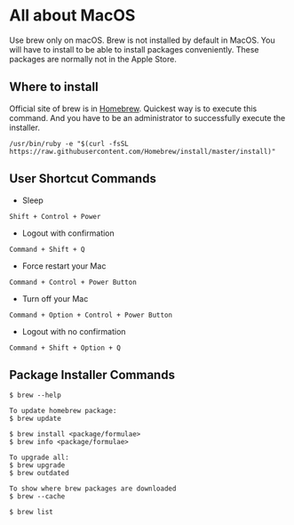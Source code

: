 # All about MacOS
Use brew only on macOS. Brew is not installed by default in MacOS. You will have to install to be able to install packages conveniently. These packages are normally not in the Apple Store.

## Where to install
Official site of brew is in [Homebrew](https://brew.sh/). Quickest way is to execute this command. And you have to be an administrator to successfully execute the installer.

```
/usr/bin/ruby -e "$(curl -fsSL https://raw.githubusercontent.com/Homebrew/install/master/install)"
```

## User Shortcut Commands

* Sleep
```
Shift + Control + Power
```
* Logout with confirmation
```
Command + Shift + Q
```
* Force restart your Mac
```
Command + Control + Power Button
```
* Turn off your Mac
```
Command + Option + Control + Power Button
```
* Logout with no confirmation
```
Command + Shift + Option + Q
```


## Package Installer Commands
```
$ brew --help

To update homebrew package:
$ brew update

$ brew install <package/formulae>
$ brew info <package/formulae>

To upgrade all:
$ brew upgrade
$ brew outdated

To show where brew packages are downloaded
$ brew --cache

$ brew list
```

